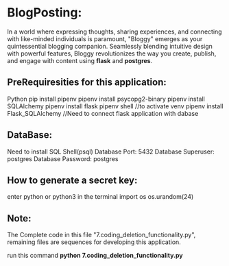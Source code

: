 # BlogPosting:
In a world where expressing thoughts, sharing experiences, and connecting with like-minded individuals is paramount, "Bloggy" emerges as your quintessential blogging companion. Seamlessly blending intuitive design with powerful features, Bloggy revolutionizes the way you create, publish, and engage with content using **flask** and **postgres**.

## PreRequiresities for this application:
Python
pip install pipenv
pipenv install psycopg2-binary
pipenv install SQLAlchemy
pipenv install flask
pipenv shell //to activate venv
pipenv install Flask_SQLAlchemy //Need to connect flask application with dabase

## DataBase:
Need to install SQL Shell(psql)
Database Port: 5432
Database Superuser: postgres
Database Password: postgres

## How to generate a secret key:
enter python or python3 in the terminal
import os
os.urandom(24)

## Note:
The Complete code in this file "7.coding_deletion_functionality.py", remaining files are sequences for developing this application.

run this command
**python 7.coding_deletion_functionality.py**
